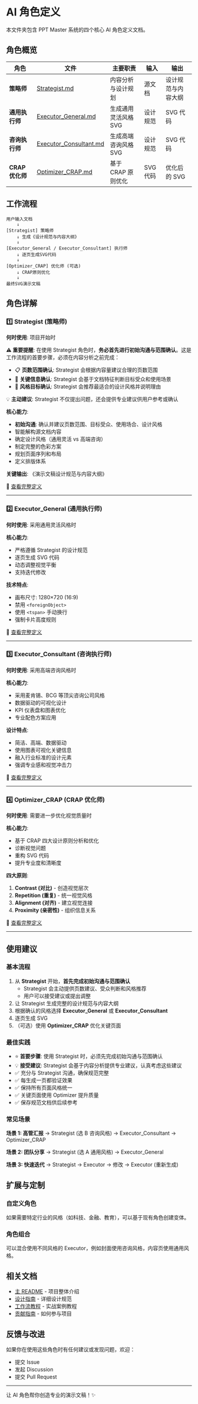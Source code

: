 # AI 角色定义

本文件夹包含 PPT Master 系统的四个核心 AI 角色定义文档。

## 角色概览

| 角色            | 文件                                               | 主要职责             | 输入     | 输出               |
| --------------- | -------------------------------------------------- | -------------------- | -------- | ------------------ |
| **策略师**      | [Strategist.md](./Strategist.md)                   | 内容分析与设计规划   | 源文档   | 设计规范与内容大纲 |
| **通用执行师**  | [Executor_General.md](./Executor_General.md)       | 生成通用灵活风格 SVG | 设计规范 | SVG 代码           |
| **咨询执行师**  | [Executor_Consultant.md](./Executor_Consultant.md) | 生成高端咨询风格 SVG | 设计规范 | SVG 代码           |
| **CRAP 优化师** | [Optimizer_CRAP.md](./Optimizer_CRAP.md)           | 基于 CRAP 原则优化   | SVG 代码 | 优化后的 SVG       |

## 工作流程

```
用户输入文档
    ↓
[Strategist] 策略师
    ↓ 生成《设计规范与内容大纲》
    ↓
[Executor_General / Executor_Consultant] 执行师
    ↓ 逐页生成SVG代码
    ↓
[Optimizer_CRAP] 优化师 (可选)
    ↓ CRAP原则优化
    ↓
最终SVG演示文稿
```

## 角色详解

### 1️⃣ Strategist (策略师)

**何时使用**: 项目开始时

**⚠️ 重要提醒**:
在使用 Strategist 角色时，**务必首先进行初始沟通与范围确认**。这是工作流程的首要步骤，必须在内容分析之前完成：

- 📋 **页数范围确认**: Strategist 会根据内容量建议合理的页数范围
- 🎯 **关键信息确认**: Strategist 会基于文档特征判断目标受众和使用场景
- 🎨 **风格目标确认**: Strategist 会推荐最适合的设计风格并说明理由

💡 **主动建议**: Strategist 不仅提出问题，还会提供专业建议供用户参考或确认

**核心能力**:

- **初始沟通**: 确认并建议页数范围、目标受众、使用场合、设计风格
- 智能解构源文档内容
- 确定设计风格（通用灵活 vs 高端咨询）
- 制定完整的色彩方案
- 规划页面序列和布局
- 定义排版体系

**关键输出**: 《演示文稿设计规范与内容大纲》

📄 [查看完整定义](./Strategist.md)

---

### 2️⃣ Executor_General (通用执行师)

**何时使用**: 采用通用灵活风格时

**核心能力**:

- 严格遵循 Strategist 的设计规范
- 逐页生成 SVG 代码
- 动态调整视觉平衡
- 支持迭代修改

**技术特点**:

- 画布尺寸: 1280×720 (16:9)
- 禁用 `<foreignObject>`
- 使用 `<tspan>` 手动换行
- 强制卡片高度规则

📄 [查看完整定义](./Executor_General.md)

---

### 3️⃣ Executor_Consultant (咨询执行师)

**何时使用**: 采用高端咨询风格时

**核心能力**:

- 采用麦肯锡、BCG 等顶尖咨询公司风格
- 数据驱动的可视化设计
- KPI 仪表盘和图表优化
- 专业配色方案应用

**设计特点**:

- 简洁、高端、数据驱动
- 使用图表可视化关键信息
- 融入行业标准的设计元素
- 强调专业感和视觉冲击力

📄 [查看完整定义](./Executor_Consultant.md)

---

### 4️⃣ Optimizer_CRAP (CRAP 优化师)

**何时使用**: 需要进一步优化视觉质量时

**核心能力**:

- 基于 CRAP 四大设计原则分析和优化
- 诊断视觉问题
- 重构 SVG 代码
- 提升专业度和清晰度

**四大原则**:

1. **Contrast (对比)** - 创造视觉层次
2. **Repetition (重复)** - 统一视觉风格
3. **Alignment (对齐)** - 建立视觉连接
4. **Proximity (亲密性)** - 组织信息关系

📄 [查看完整定义](./Optimizer_CRAP.md)

---

## 使用建议

### 基本流程

1. 从 **Strategist** 开始，**首先完成初始沟通与范围确认**
   - Strategist 会主动提供页数建议、受众判断和风格推荐
   - 用户可以接受建议或提出调整
2. 让 Strategist 生成完整的设计规范与内容大纲
3. 根据确认的风格选择 **Executor_General** 或 **Executor_Consultant**
4. 逐页生成 SVG
5. （可选）使用 **Optimizer_CRAP** 优化关键页面

### 最佳实践

- ⭐ **首要步骤**: 使用 Strategist 时，必须先完成初始沟通与范围确认
- 💡 **接受建议**: Strategist 会基于内容分析提供专业建议，认真考虑这些建议
- ✅ 充分与 Strategist 沟通，确保规范完整
- ✅ 每生成一页都验证效果
- ✅ 保持所有页面风格统一
- ✅ 关键页面使用 Optimizer 提升质量
- ✅ 保存规范文档供后续参考

### 常见场景

**场景 1: 高管汇报**
→ Strategist (选 B 咨询风格) → Executor_Consultant → Optimizer_CRAP

**场景 2: 团队分享**
→ Strategist (选 A 通用风格) → Executor_General

**场景 3: 快速迭代**
→ Strategist → Executor → 修改 → Executor (重新生成)

## 扩展与定制

### 自定义角色

如果需要特定行业的风格（如科技、金融、教育），可以基于现有角色创建变体。

### 角色组合

可以混合使用不同风格的 Executor，例如封面使用咨询风格，内容页使用通用风格。

## 相关文档

- [主 README](../README.md) - 项目整体介绍
- [设计指南](../docs/design_guidelines.md) - 详细设计规范
- [工作流教程](../docs/workflow_tutorial.md) - 实战案例教程
- [贡献指南](../CONTRIBUTING.md) - 如何参与项目

## 反馈与改进

如果你在使用这些角色时有任何建议或发现问题，欢迎：

- 提交 Issue
- 发起 Discussion
- 提交 Pull Request

---

让 AI 角色帮你创造专业的演示文稿！✨
